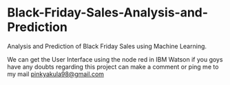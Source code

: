 # Black-Friday-Sales-Analysis-and-Prediction
Analysis and Prediction of Black Friday Sales using  Machine Learning.

We can get the User Interface using the node red in IBM Watson if you goys have any doubts regarding this project can make a comment or ping me to my mail pinkyakula98@gmail.com
